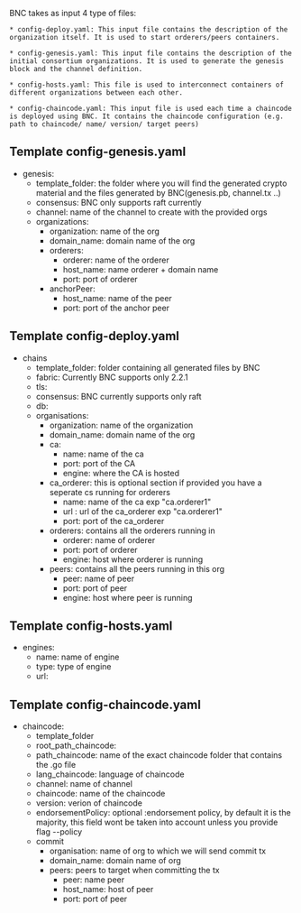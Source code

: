 
BNC takes as input 4 type of files:

    * config-deploy.yaml: This input file contains the description of the organization itself. It is used to start orderers/peers containers.
    
    * config-genesis.yaml: This input file contains the description of the initial consortium organizations. It is used to generate the genesis block and the channel definition.
    
    * config-hosts.yaml: This file is used to interconnect containers of different organizations between each other.
    
    * config-chaincode.yaml: This input file is used each time a chaincode is deployed using BNC. It contains the chaincode configuration (e.g. path to chaincode/ name/ version/ target peers)


## Template config-genesis.yaml

* genesis:
    * template_folder: the folder where you will find the generated crypto material and the files generated by BNC(genesis.pb, channel.tx ..)
    * consensus: BNC only supports raft currently
    * channel: name of the channel to create with the provided orgs
    * organizations: 
        * organization: name of the org
        * domain_name:  domain name of the org
        * orderers:
            * orderer: name of the orderer
            * host_name: name orderer + domain name
            * port: port of orderer
        * anchorPeer:
            * host_name: name of the peer
            * port: port of the anchor peer
            
## Template config-deploy.yaml
            
* chains
    * template_folder: folder containing all generated files by BNC
    * fabric: Currently BNC supports only 2.2.1
    * tls: 
    * consensus: BNC currently supports only raft
    * db: 
    * organisations:
        * organization: name of the  organization
        * domain_name: domain name of the org
        * ca: 
            * name: name of the ca
            * port: port of the CA
            * engine: where the CA is hosted
        * ca_orderer: this is optional section if provided you have a seperate cs running for orderers
            * name: name of the ca exp "ca.orderer1"
            * url : url  of the ca_orderer exp "ca.orderer1"
            * port: port of the ca_orderer
        * orderers: contains all the orderers running in
            * orderer: name of orderer
            * port: port of orderer
            * engine: host where orderer is running
        * peers: contains all the peers running in this org
            * peer: name of peer
            * port: port of peer
            * engine: host where peer is running

## Template config-hosts.yaml


* engines:
    * name: name of engine
    * type: type of engine
    * url:
    
## Template config-chaincode.yaml
    
* chaincode:
     * template_folder
     * root_path_chaincode: 
     * path_chaincode: name of the exact chaincode folder that contains the .go file
     * lang_chaincode: language of chaincode
     * channel: name of channel
     * chaincode: name of the chaincode
     * version: verion of chaincode
     * endorsementPolicy: optional :endorsement policy, by default it is the majority, this field wont be taken into account unless you provide flag --policy
     * commit
        * organisation: name of org to which we will send commit tx
        * domain_name: domain name of org
        * peers: peers to target when committing the tx
            * peer: name peer
            * host_name: host of peer
            * port: port of peer